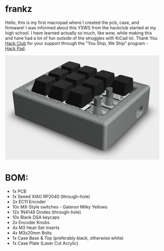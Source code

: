# frankz
Hello, this is my first macropad where I created the pcb, case, and firmware! I was informed about this YSWS from the hackclub started at my high school. I have learned actually so much, like wow, while making this and have had a lot of fun outside of the struggles with KiCad lol. Thank You [Hack Club](https://github.com/hackclub) for your support through the "You Ship, We Ship" program - [Hack Pad](https://github.com/hackclub/hackpad/tree/main).

![Alt text](CAD/Case.PNG)

# BOM:
- 1x PCB
- 1x Seeed XIAO RP2040 (through-hole)
- 2x EC11 Encoder
- 10x MX-Style switches - Gateron Milky Yellows
- 12x 1N4148 Diodes (through-hole)
- 10x Blank DSA keycaps
- 2x Encoder Knobs
- 4x M3 Heat-Set Inserts
- 4x M3x20mm Bolts
- 1x Case Base & Top (preferably black, otherwise white)
- 1x Case Plate (Laser Cut Acrylic)